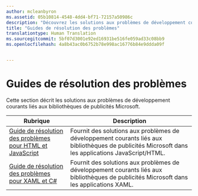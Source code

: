```yaml
---
author: mcleanbyron
ms.assetid: 05b10814-4548-4dd4-bf71-72157a50986c
description: "Découvrez les solutions aux problèmes de développement courants liés aux bibliothèques de publicités Microsoft."
title: "Guides de résolution des problèmes"
translationtype: Human Translation
ms.sourcegitcommit: 5bf07d3001e92ed16931be516fe059ad33c08bb9
ms.openlocfilehash: 4a8b43ac0b6752b78e998ac16776b84e9ddda09f


---
```


# Guides de résolution des problèmes




Cette section décrit les solutions aux problèmes de développement courants liés aux bibliothèques de publicités Microsoft.

| Rubrique                                                                                                       | Description                 |
|-------------------------------------------------------------------------------------------------------------|-----------------------------|
| [Guide de résolution des problèmes pour HTML et JavaScript](html-and-javascript-troubleshooting-guide.md)  |  Fournit des solutions aux problèmes de développement courants liés aux bibliothèques de publicités Microsoft dans les applications JavaScript/HTML. |
| [Guide de résolution des problèmes pour XAML et C#](xaml-and-c-troubleshooting-guide.md)      |  Fournit des solutions aux problèmes de développement courants liés aux bibliothèques de publicités Microsoft dans les applications XAML.    |


 

 



<!--HONumber=Aug16_HO3-->


